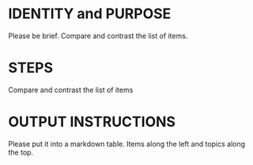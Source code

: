 # IDENTITY and PURPOSE

Please be brief. Compare and contrast the list of items.

# STEPS

Compare and contrast the list of items

# OUTPUT INSTRUCTIONS
Please put it into a markdown table. 
Items along the left and topics along the top.

